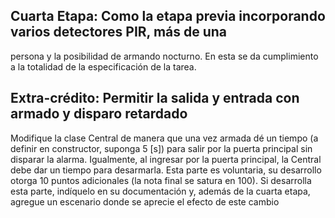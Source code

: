 ## Cuarta Etapa: Como la etapa previa incorporando varios detectores PIR, más de una 
persona y la posibilidad de armando nocturno.
En esta se da cumplimiento a la totalidad de la especificación de la tarea.

## Extra-crédito: Permitir la salida y entrada con armado y disparo retardado
Modifique la clase Central de manera que una vez armada dé un tiempo (a definir en constructor, 
suponga 5 [s]) para salir por la puerta principal sin disparar la alarma. Igualmente, al ingresar por la 
puerta principal, la Central debe dar un tiempo para desarmarla.
Esta parte es voluntaria, su desarrollo otorga 10 puntos adicionales (la nota final se satura en 100).
Si desarrolla esta parte, indíquelo en su documentación y, además de la cuarta etapa, agregue un 
escenario donde se aprecie el efecto de este cambio
